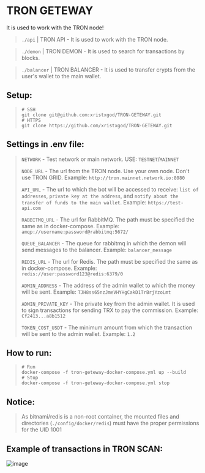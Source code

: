 # TRON GETEWAY
It is used to work with the TRON node!

> `./api` | TRON API - It is used to work with the TRON node.

> `./demon` | TRON DEMON - It is used to search for transactions by blocks.

> `./balancer` | TRON BALANCER - It is used to transfer crypts from the user's wallet to the main wallet.

## Setup:
>```shell
> # SSH
> git clone git@github.com:xristxgod/TRON-GETEWAY.git
> # HTTPS
> git clone https://github.com/xristxgod/TRON-GETEWAY.git
>```

## Settings in .env file:
> `NETWORK` - Test network or main network. USE: `TESTNET`/`MAINNET` 
> 
> `NODE_URL` - The url from the TRON node. Use your own node. Don't use TRON GRID. Example: `http://tron.mainnet.network.io:8080`
> 
> `API_URL` - The url to which the bot will be accessed to receive: `list of addresses`, `private key at the address`, and `notify about the transfer of funds to the main wallet`. Example: `https://test-api.com`
> 
> `RABBITMQ_URL` - The url for RabbitMQ. The path must be specified the same as in docker-compose. Example: `amqp://username:password@rabbitmq:5672/` 
> 
> `QUEUE_BALANCER` - The queue for rabbitmq in which the demon will send messages to the balancer. Example: `balancer_message` 
> 
> `REDIS_URL` - The url for Redis. The path must be specified the same as in docker-compose. Example: `redis://user:password123@redis:6379/0` 
> 
> `ADMIN_ADDRESS` - The address of the admin wallet to which the money will be sent. Example: `TJH8ss65nzJmeVHYHgCakD1TrBrjYzoLmt` 
> 
> `ADMIN_PRIVATE_KEY` - The private key from the admin wallet. It is used to sign transactions for sending TRX to pay the commission. Example: `Cf2413...a8b1512` 
> 
> `TOKEN_COST_USDT` - The minimum amount from which the transaction will be sent to the admin wallet. Example: `1.2`

## How to run:
> ```shell
> # Run
> docker-compose -f tron-geteway-docker-compose.yml up --build
> # Stop
> docker-compose -f tron-geteway-docker-compose.yml stop
> ```

## Notice:
> As bitnami/redis is a non-root container, the mounted files and directories (`./config/docker/redis`) must have the proper permissions for the UID 1001

## Example of transactions in TRON SCAN:
<!-- ![image](https://user-images.githubusercontent.com/84931791/173503232-97d90d7f-e2b2-4d4f-bb55-3785993d3bff.png) -->
![image](https://user-images.githubusercontent.com/84931791/173518832-01766a04-7696-4c40-b5e2-52b044f5dfef.png)
